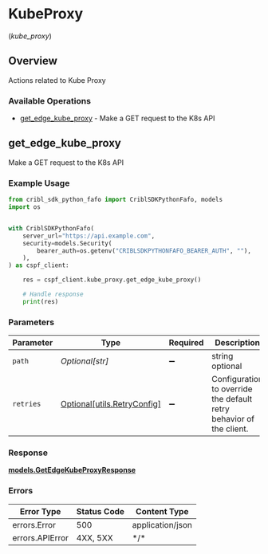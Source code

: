 # KubeProxy
(*kube_proxy*)

## Overview

Actions related to Kube Proxy

### Available Operations

* [get_edge_kube_proxy](#get_edge_kube_proxy) - Make a GET request to the K8s API

## get_edge_kube_proxy

Make a GET request to the K8s API

### Example Usage

```python
from cribl_sdk_python_fafo import CriblSDKPythonFafo, models
import os


with CriblSDKPythonFafo(
    server_url="https://api.example.com",
    security=models.Security(
        bearer_auth=os.getenv("CRIBLSDKPYTHONFAFO_BEARER_AUTH", ""),
    ),
) as cspf_client:

    res = cspf_client.kube_proxy.get_edge_kube_proxy()

    # Handle response
    print(res)

```

### Parameters

| Parameter                                                           | Type                                                                | Required                                                            | Description                                                         |
| ------------------------------------------------------------------- | ------------------------------------------------------------------- | ------------------------------------------------------------------- | ------------------------------------------------------------------- |
| `path`                                                              | *Optional[str]*                                                     | :heavy_minus_sign:                                                  | string optional                                                     |
| `retries`                                                           | [Optional[utils.RetryConfig]](../../models/utils/retryconfig.md)    | :heavy_minus_sign:                                                  | Configuration to override the default retry behavior of the client. |

### Response

**[models.GetEdgeKubeProxyResponse](../../models/getedgekubeproxyresponse.md)**

### Errors

| Error Type       | Status Code      | Content Type     |
| ---------------- | ---------------- | ---------------- |
| errors.Error     | 500              | application/json |
| errors.APIError  | 4XX, 5XX         | \*/\*            |
